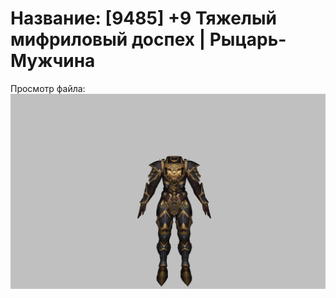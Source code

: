 # Название: [9485] +9 Тяжелый мифриловый доспех | Рыцарь-Мужчина

Просмотр файла:
![p000021.png](p000021.png)